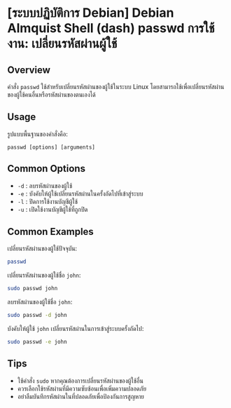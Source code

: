 # [ระบบปฏิบัติการ Debian] Debian Almquist Shell (dash) passwd การใช้งาน: เปลี่ยนรหัสผ่านผู้ใช้

## Overview
คำสั่ง `passwd` ใช้สำหรับเปลี่ยนรหัสผ่านของผู้ใช้ในระบบ Linux โดยสามารถใช้เพื่อเปลี่ยนรหัสผ่านของผู้ใช้คนอื่นหรือรหัสผ่านของตนเองได้

## Usage
รูปแบบพื้นฐานของคำสั่งคือ:
```
passwd [options] [arguments]
```

## Common Options
- `-d` : ลบรหัสผ่านของผู้ใช้
- `-e` : บังคับให้ผู้ใช้เปลี่ยนรหัสผ่านในครั้งถัดไปที่เข้าสู่ระบบ
- `-l` : ปิดการใช้งานบัญชีผู้ใช้
- `-u` : เปิดใช้งานบัญชีผู้ใช้ที่ถูกปิด

## Common Examples
เปลี่ยนรหัสผ่านของผู้ใช้ปัจจุบัน:
```bash
passwd
```

เปลี่ยนรหัสผ่านของผู้ใช้ชื่อ `john`:
```bash
sudo passwd john
```

ลบรหัสผ่านของผู้ใช้ชื่อ `john`:
```bash
sudo passwd -d john
```

บังคับให้ผู้ใช้ `john` เปลี่ยนรหัสผ่านในการเข้าสู่ระบบครั้งถัดไป:
```bash
sudo passwd -e john
```

## Tips
- ใช้คำสั่ง `sudo` หากคุณต้องการเปลี่ยนรหัสผ่านของผู้ใช้อื่น
- ควรเลือกใช้รหัสผ่านที่มีความซับซ้อนเพื่อเพิ่มความปลอดภัย
- อย่าลืมบันทึกรหัสผ่านในที่ปลอดภัยเพื่อป้องกันการสูญหาย